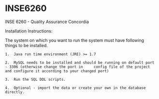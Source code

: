 # INSE6260
 INSE 6260 - Quality Assurance Concordia
 
Installation Instructions:

The system on which you want to run the system must have following things to be installed.

	1.	Java run time environment (JRE) >= 1.7 

	2.	MySQL needs to be installed and should be running on default port  - 3306 (otherwise change the port in 	config file of the project and configure it according to your changed port)
	
	3.	Run the SQL DDL scripts.
	
	4.	Optional - import the data or create your own in the database directly.
